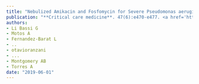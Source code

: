 ```yaml
---
title: "Nebulized Amikacin and Fosfomycin for Severe Pseudomonas aeruginosa Pneumonia: An Experimental Study"
publication: "**Critical care medicine**. 47(6):e470-e477. <a href='https://doi.org/10.1097/ccm.0000000000003724' target='_blank' rel='noopener noreferrer'>10.1097/ccm.0000000000003724</a>"
authors:
- Li Bassi G
- Motos A
- Fernandez-Barat L
- ..
- otavioranzani
- ...
- Montgomery AB
- Torres A
date: "2019-06-01"
---
```

